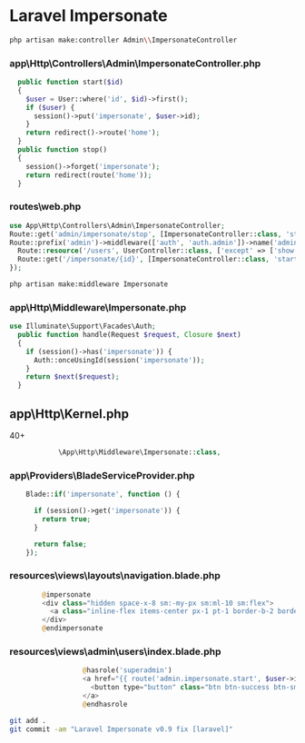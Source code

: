 # Laravel Impersonate
```bash
php artisan make:controller Admin\\ImpersonateController
```
### app\Http\Controllers\Admin\ImpersonateController.php
```php
  public function start($id)
  {
    $user = User::where('id', $id)->first();
    if ($user) {
      session()->put('impersonate', $user->id);
    }
    return redirect()->route('home');
  }
  public function stop()
  {
    session()->forget('impersonate');
    return redirect(route('home'));
  }
```
### routes\web.php
```php
use App\Http\Controllers\Admin\ImpersonateController;
Route::get('admin/impersonate/stop', [ImpersonateController::class, 'stop'])->name('admin.impersonate.stop');
Route::prefix('admin')->middleware(['auth', 'auth.admin'])->name('admin.')->group(function () {
  Route::resource('/users', UserController::class, ['except' => ['show', 'create', 'store']]);
  Route::get('/impersonate/{id}', [ImpersonateController::class, 'start'])->name('impersonate.start');
});
```
```bash
php artisan make:middleware Impersonate
```
### app\Http\Middleware\Impersonate.php
```php
use Illuminate\Support\Facades\Auth;
  public function handle(Request $request, Closure $next)
  {
    if (session()->has('impersonate')) {
      Auth::onceUsingId(session('impersonate'));
    }
    return $next($request);
  }
```
## app\Http\Kernel.php
40+
```php
            \App\Http\Middleware\Impersonate::class,
```
### app\Providers\BladeServiceProvider.php
```php
    Blade::if('impersonate', function () {

      if (session()->get('impersonate')) {
        return true;
      }

      return false;
    });
```
### resources\views\layouts\navigation.blade.php
```php
        @impersonate
        <div class="hidden space-x-8 sm:-my-px sm:ml-10 sm:flex">
          <a class="inline-flex items-center px-1 pt-1 border-b-2 border-indigo-400 text-sm font-medium leading-5 text-gray-900 focus:outline-none focus:border-indigo-700 transition duration-150 ease-in-out" href="{{ route('admin.impersonate.stop') }}">{{ __('Stop Impersonating') }}</a>
        </div>
        @endimpersonate
```
### resources\views\admin\users\index.blade.php
```php
                  @hasrole('superadmin')
                  <a href="{{ route('admin.impersonate.start', $user->id) }}" class="float-left">
                    <button type="button" class="btn btn-success btn-sm">{{ __('Impersonate') }}</button>
                  </a>
                  @endhasrole
```
```bash
git add .
git commit -am "Laravel Impersonate v0.9 fix [laravel]"
```